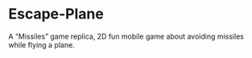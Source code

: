 # Escape-Plane
A “Missiles” game replica, 2D fun mobile game about avoiding missiles while flying a plane.
